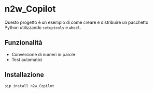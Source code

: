 # n2w_Copilot

Questo progetto è un esempio di come creare e distribuire un pacchetto Python utilizzando `setuptools` e `wheel`.

## Funzionalità

- Conversione di numeri in parole
- Test automatici

## Installazione

```bash
pip install n2w_Copilot